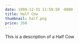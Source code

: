 ```yaml
---
date: 1999-12-31 11:59:59 -0800
title: Half Cow
thumbnail: half.png
price: 350
---
```


This is a description of a Half Cow
